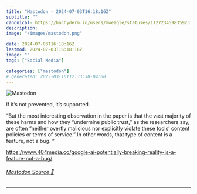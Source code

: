 ```yaml
---
title: "Mastodon - 2024-07-03T16:18:16Z"
subtitle: ""
canonical: https://hachyderm.io/users/mweagle/statuses/112723459835923790
description:
image: "/images/mastodon.png"

date: 2024-07-03T16:18:16Z
lastmod: 2024-07-03T16:18:16Z
image: ""
tags: ["Social Media"]

categories: ["mastodon"]
# generated: 2025-03-16T12:33:30-04:00
---
```

![Mastodon](/images/mastodon.png)

<p>If it’s not prevented, it’s supported.</p><p>“But the most interesting observation in the paper is that the vast majority of these harms and how they “undermine public trust,” as the researchers say, are often “neither overtly malicious nor explicitly violate these tools’ content policies or terms of service.” In other words, that type of content is a feature, not a bug. “</p><p><a href="https://www.404media.co/google-ai-potentially-breaking-reality-is-a-feature-not-a-bug/" target="_blank" rel="nofollow noopener noreferrer" translate="no"><span class="invisible">https://www.</span><span class="ellipsis">404media.co/google-ai-potentia</span><span class="invisible">lly-breaking-reality-is-a-feature-not-a-bug/</span></a></p>


###### [Mastodon Source 🐘](https://hachyderm.io/@mweagle/112723459835923790)

___

